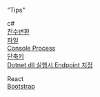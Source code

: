 "Tips" 

c#  
[진수변환](csharp/진수변환.md)  
[파일](csharp/파일.md)  
[Console Process](csharp/콘솔프로세스.md)  
[단축키](csharp/단축키.md)  
[Dotnet dll 실행시 Endpoint 지정](csharp/Dotnetdll실행시Endpoint지정.md)


React  
[Bootstrap](react/bootstrap/md)
